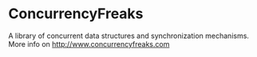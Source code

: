 ConcurrencyFreaks
=================

A library of concurrent data structures and synchronization mechanisms.
More info on http://www.concurrencyfreaks.com